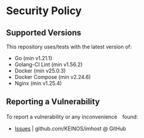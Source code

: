 # Security Policy

## Supported Versions

This repository uses/tests with the latest version of:

- Go (min v1.21.1)
- Golang-CI Lint (min v1.56.2)
- Docker (min v25.0.3)
- Docker Compose (min v2.24.6)
- Nginx (min v1.25.4)

## Reporting a Vulnerability

To report a vulnerability or any inconvenience　found:

- [Issues](https://github.com/KEINOS/imhost/issues) | github.com/KEINOS/imhost @ GitHub
